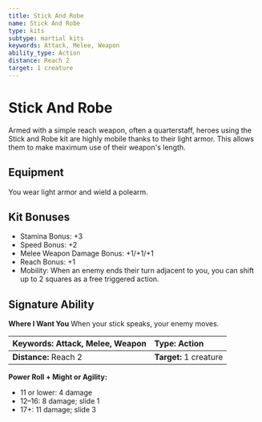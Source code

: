 ```yaml
---
title: Stick And Robe
name: Stick And Robe
type: kits
subtype: martial kits
keywords: Attack, Melee, Weapon
ability_type: Action
distance: Reach 2
target: 1 creature
---
```


# Stick And Robe

Armed with a simple reach weapon, often a quarterstaff, heroes using the Stick and Robe kit are highly mobile thanks to their light armor. This allows them to make maximum use of their weapon's length.

## Equipment

You wear light armor and wield a polearm.

## Kit Bonuses

- Stamina Bonus: +3
- Speed Bonus: +2
- Melee Weapon Damage Bonus: +1/+1/+1
- Reach Bonus: +1
- Mobility: When an enemy ends their turn adjacent to you, you can shift up to 2 squares as a free triggered action.

## Signature Ability

**Where I Want You** When your stick speaks, your enemy moves.

| **Keywords:** Attack, Melee, Weapon | **Type:** Action       |
| :---------------------------------- | :--------------------- |
| **Distance:** Reach 2               | **Target:** 1 creature |

**Power Roll + Might or Agility:**

- 11 or lower: 4 damage
- 12–16: 8 damage; slide 1
- 17+: 11 damage; slide 3
